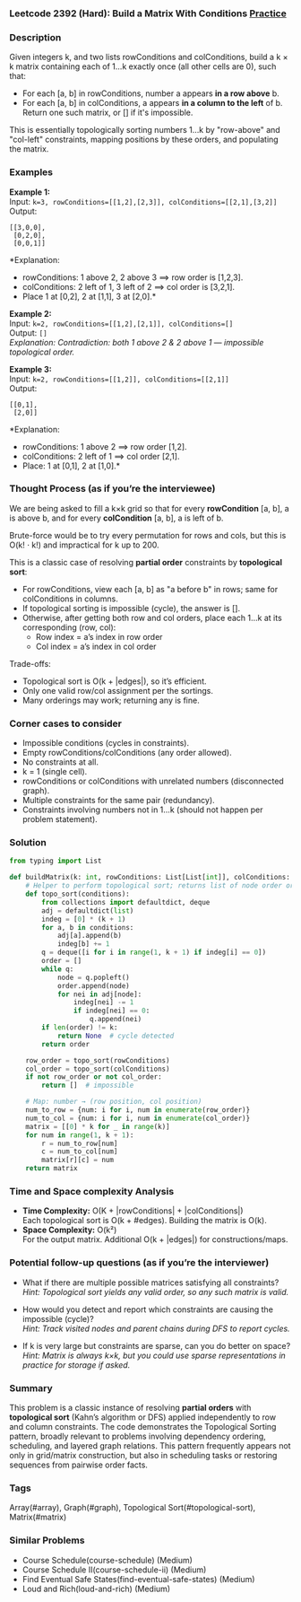 ### Leetcode 2392 (Hard): Build a Matrix With Conditions [Practice](https://leetcode.com/problems/build-a-matrix-with-conditions)

### Description  
Given integers k, and two lists rowConditions and colConditions, build a k × k matrix containing each of 1…k exactly once (all other cells are 0), such that:
- For each [a, b] in rowConditions, number a appears **in a row above** b.
- For each [a, b] in colConditions, a appears **in a column to the left** of b.
Return one such matrix, or [] if it's impossible.

This is essentially topologically sorting numbers 1…k by "row-above" and "col-left" constraints, mapping positions by these orders, and populating the matrix.

### Examples  

**Example 1:**  
Input: `k=3, rowConditions=[[1,2],[2,3]], colConditions=[[2,1],[3,2]]`  
Output:  
```
[[3,0,0], 
 [0,2,0], 
 [0,0,1]]
```
*Explanation:  
- rowConditions: 1 above 2, 2 above 3 ⟹ row order is [1,2,3].
- colConditions: 2 left of 1, 3 left of 2 ⟹ col order is [3,2,1].
- Place 1 at [0,2], 2 at [1,1], 3 at [2,0].*

**Example 2:**  
Input: `k=2, rowConditions=[[1,2],[2,1]], colConditions=[]`  
Output: `[]`  
*Explanation: Contradiction: both 1 above 2 & 2 above 1 — impossible topological order.*

**Example 3:**  
Input: `k=2, rowConditions=[[1,2]], colConditions=[[2,1]]`  
Output:  
```
[[0,1], 
 [2,0]]
```
*Explanation:  
- rowConditions: 1 above 2 ⟹ row order [1,2].  
- colConditions: 2 left of 1 ⟹ col order [2,1].  
- Place: 1 at [0,1], 2 at [1,0].*

### Thought Process (as if you’re the interviewee)  

We are being asked to fill a k×k grid so that for every **rowCondition** [a, b], a is above b, and for every **colCondition** [a, b], a is left of b.

Brute-force would be to try every permutation for rows and cols, but this is O(k! ⋅ k!) and impractical for k up to 200.

This is a classic case of resolving **partial order** constraints by **topological sort**:
- For rowConditions, view each [a, b] as "a before b" in rows; same for colConditions in columns.
- If topological sorting is impossible (cycle), the answer is [].
- Otherwise, after getting both row and col orders, place each 1…k at its corresponding (row, col):
  - Row index = a’s index in row order
  - Col index = a’s index in col order

Trade-offs:
- Topological sort is O(k + |edges|), so it’s efficient.
- Only one valid row/col assignment per the sortings.
- Many orderings may work; returning any is fine.

### Corner cases to consider  
- Impossible conditions (cycles in constraints).
- Empty rowConditions/colConditions (any order allowed).
- No constraints at all.
- k = 1 (single cell).
- rowConditions or colConditions with unrelated numbers (disconnected graph).
- Multiple constraints for the same pair (redundancy).
- Constraints involving numbers not in 1…k (should not happen per problem statement).

### Solution

```python
from typing import List

def buildMatrix(k: int, rowConditions: List[List[int]], colConditions: List[List[int]]) -> List[List[int]]:
    # Helper to perform topological sort; returns list of node order or None if impossible (cycle).
    def topo_sort(conditions):
        from collections import defaultdict, deque
        adj = defaultdict(list)
        indeg = [0] * (k + 1)
        for a, b in conditions:
            adj[a].append(b)
            indeg[b] += 1
        q = deque([i for i in range(1, k + 1) if indeg[i] == 0])
        order = []
        while q:
            node = q.popleft()
            order.append(node)
            for nei in adj[node]:
                indeg[nei] -= 1
                if indeg[nei] == 0:
                    q.append(nei)
        if len(order) != k:
            return None  # cycle detected
        return order

    row_order = topo_sort(rowConditions)
    col_order = topo_sort(colConditions)
    if not row_order or not col_order:
        return []  # impossible

    # Map: number → (row position, col position)
    num_to_row = {num: i for i, num in enumerate(row_order)}
    num_to_col = {num: i for i, num in enumerate(col_order)}
    matrix = [[0] * k for _ in range(k)]
    for num in range(1, k + 1):
        r = num_to_row[num]
        c = num_to_col[num]
        matrix[r][c] = num
    return matrix
```

### Time and Space complexity Analysis  

- **Time Complexity:** O(K + |rowConditions| + |colConditions|)  
  Each topological sort is O(k + #edges). Building the matrix is O(k).
- **Space Complexity:** O(k²)  
  For the output matrix. Additional O(k + |edges|) for constructions/maps.

### Potential follow-up questions (as if you’re the interviewer)  

- What if there are multiple possible matrices satisfying all constraints?  
  *Hint: Topological sort yields any valid order, so any such matrix is valid.*

- How would you detect and report which constraints are causing the impossible (cycle)?  
  *Hint: Track visited nodes and parent chains during DFS to report cycles.*

- If k is very large but constraints are sparse, can you do better on space?  
  *Hint: Matrix is always k×k, but you could use sparse representations in practice for storage if asked.*

### Summary
This problem is a classic instance of resolving **partial orders** with **topological sort** (Kahn’s algorithm or DFS) applied independently to row and column constraints. The code demonstrates the Topological Sorting pattern, broadly relevant to problems involving dependency ordering, scheduling, and layered graph relations. This pattern frequently appears not only in grid/matrix construction, but also in scheduling tasks or restoring sequences from pairwise order facts.

### Tags
Array(#array), Graph(#graph), Topological Sort(#topological-sort), Matrix(#matrix)

### Similar Problems
- Course Schedule(course-schedule) (Medium)
- Course Schedule II(course-schedule-ii) (Medium)
- Find Eventual Safe States(find-eventual-safe-states) (Medium)
- Loud and Rich(loud-and-rich) (Medium)